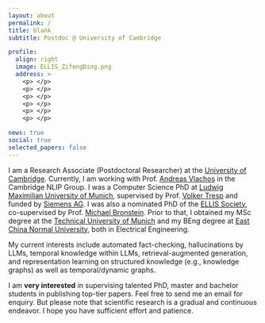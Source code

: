 ```yaml
---
layout: about
permalink: /
title: blank
subtitle: Postdoc @ University of Cambridge

profile:
  align: right
  image: ELLIS_ZifengDing.png
  address: >
    <p> </p>
    <p> </p>
    <p> </p>
    <p> </p>
    <p> </p>
    <p> </p>

news: true
social: true
selected_papers: false
---
```


I am a Research Associate (Postdoctoral Researcher) at the [University of Cambridge](https://www.cam.ac.uk/). Currently, I am working with Prof. [Andreas Vlachos](https://andreasvlachos.github.io/) in the Cambridge NLIP Group. I was a Computer Science PhD at [Ludwig Maximilian University of Munich](https://www.lmu.de/en/), supervised by Prof. [Volker Tresp](https://www.dbs.ifi.lmu.de/~tresp/) and funded by [Siemens AG](https://www.siemens.com/global/en.html). I was also a nominated PhD of the [ELLIS Society](https://ellis.eu/), co-supervised by Prof. [Michael Bronstein](https://www.cs.ox.ac.uk/people/michael.bronstein/). Prior to that, I obtained my MSc degree at the [Technical University of Munich](https://www.tum.de/) and my BEng degree at [East China Normal University](https://english.ecnu.edu.cn/), both in Electrical Engineering. <br>

My current interests include automated fact-checking, hallucinations by LLMs, temporal knowledge within LLMs, retrieval-augmented generation, and representation learning on structured knowledge (e.g., knowledge graphs) as well as temporal/dynamic graphs.<br>

I am <strong>very interested</strong> in supervising talented PhD, master and bachelor students in publishing top-tier papers. Feel free to send me an email for enquiry. But please note that scientific research is a gradual and continuous endeavor. I hope you have sufficient effort and patience.<br>   






